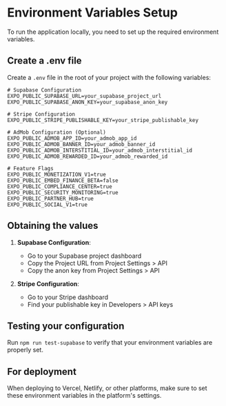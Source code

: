 # Environment Variables Setup

To run the application locally, you need to set up the required environment variables.

## Create a .env file

Create a `.env` file in the root of your project with the following variables:

```
# Supabase Configuration
EXPO_PUBLIC_SUPABASE_URL=your_supabase_project_url
EXPO_PUBLIC_SUPABASE_ANON_KEY=your_supabase_anon_key

# Stripe Configuration
EXPO_PUBLIC_STRIPE_PUBLISHABLE_KEY=your_stripe_publishable_key

# AdMob Configuration (Optional)
EXPO_PUBLIC_ADMOB_APP_ID=your_admob_app_id
EXPO_PUBLIC_ADMOB_BANNER_ID=your_admob_banner_id
EXPO_PUBLIC_ADMOB_INTERSTITIAL_ID=your_admob_interstitial_id
EXPO_PUBLIC_ADMOB_REWARDED_ID=your_admob_rewarded_id

# Feature Flags
EXPO_PUBLIC_MONETIZATION_V1=true
EXPO_PUBLIC_EMBED_FINANCE_BETA=false
EXPO_PUBLIC_COMPLIANCE_CENTER=true
EXPO_PUBLIC_SECURITY_MONITORING=true
EXPO_PUBLIC_PARTNER_HUB=true
EXPO_PUBLIC_SOCIAL_V1=true
```

## Obtaining the values

1. **Supabase Configuration**:
   - Go to your Supabase project dashboard
   - Copy the Project URL from Project Settings > API
   - Copy the anon key from Project Settings > API

2. **Stripe Configuration**:
   - Go to your Stripe dashboard
   - Find your publishable key in Developers > API keys

## Testing your configuration

Run `npm run test-supabase` to verify that your environment variables are properly set.

## For deployment

When deploying to Vercel, Netlify, or other platforms, make sure to set these environment variables in the platform's settings.
